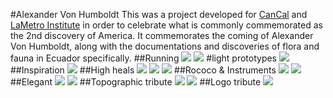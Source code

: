 #Alexander Von Humboldt
This was a project developed for [CanCal](https://www.instagram.com/camcalzado/) and [LaMetro Institute](https://lametro.edu.ec/diseno-de-calzado/) in order to celebrate what is commonly commemorated as the 2nd discovery of America. It commemorates the coming of Alexander Von Humboldt, along with the documentations and discoveries of flora and fauna in Ecuador specifically.
##Running
![](https://dl.dropboxusercontent.com/s/lbo3f8nfq6f0htv/avh%20%288%29.png?dl=0)
![](https://dl.dropboxusercontent.com/s/u6tflk62phnlksh/avh%20%287%29.png?dl=0)
#light prototypes
![](https://dl.dropboxusercontent.com/s/mtcowrn0wm9fios/avh_test.jpg?dl=0)
##Inspiration
![](https://dl.dropboxusercontent.com/s/w3rpze96pomr4ow/Artboard%206%402x-100.jpg?dl=0)
##High heals
![](https://dl.dropboxusercontent.com/s/6vqh225o5tk8yh8/avh%20%282%29.png?dl=0)
![](https://dl.dropboxusercontent.com/s/snpc8f51k6i8a6h/avh%20%283%29.png?dl=0)
![](https://dl.dropboxusercontent.com/s/z70g3oja4vqxkno/avh%20%2811%29.png?dl=0)
##Rococo & Instruments
![](https://dl.dropboxusercontent.com/s/lrk89cic0os1hxk/avh%20%284%29.png?dl=0)
![](https://dl.dropboxusercontent.com/s/x1d25urv6akapuv/avh%20%2810%29.png?dl=0)
##Elegant
![](https://dl.dropboxusercontent.com/s/f0cmkvc3dfu0smx/avh%20%286%29.png?dl=0)
![](https://dl.dropboxusercontent.com/s/w0p5f651rccn2ax/avh%20%286%29.png?dl=0)
##Topographic tribute
![](https://dl.dropboxusercontent.com/s/mtb8isa5c1tic1o/avh%20%289%29.png?dl=0)
![](https://dl.dropboxusercontent.com/s/61g4bgsfuid3qlo/avh%20%2812%29.png?dl=0)
##Logo tribute
![](https://dl.dropboxusercontent.com/s/nvf84jks26tihfm/avh%20%281%29.png?dl=0)
